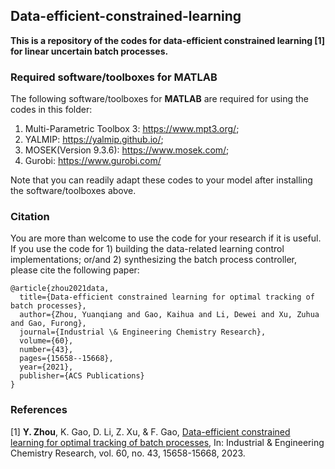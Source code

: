 ## Data-efficient-constrained-learning
**This is a repository of the codes for data-efficient constrained learning [1] for linear uncertain batch processes.**


### Required software/toolboxes for MATLAB
The following software/toolboxes for **MATLAB** are required for using the codes in this folder:
 1. Multi-Parametric Toolbox 3: https://www.mpt3.org/;
 2. YALMIP: https://yalmip.github.io/;
 3. MOSEK(Version 9.3.6): https://www.mosek.com/;
 4. Gurobi: https://www.gurobi.com/

Note that you can readily adapt these codes to your model after installing the software/toolboxes above.


### Citation
You are more than welcome to use the code for your research if it is useful. If you use the code for 1) building the data-related learning control implementations; or/and 2) synthesizing the batch process controller, please cite the following paper:

    @article{zhou2021data,
      title={Data-efficient constrained learning for optimal tracking of batch processes},
      author={Zhou, Yuanqiang and Gao, Kaihua and Li, Dewei and Xu, Zuhua and Gao, Furong},
      journal={Industrial \& Engineering Chemistry Research},
      volume={60},
      number={43},
      pages={15658--15668},
      year={2021},
      publisher={ACS Publications}
    }

### References
[1] **Y. Zhou**, K. Gao, D. Li, Z. Xu, & F. Gao, [Data-efficient constrained learning for optimal tracking of batch processes](https://doi.org/10.1021/acs.iecr.1c02706), In: Industrial & Engineering Chemistry Research, vol. 60, no. 43, 15658-15668, 2023.

